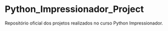 # Python_Impressionador_Project
 Repositório oficial dos projetos realizados no curso Python Impressionador.

